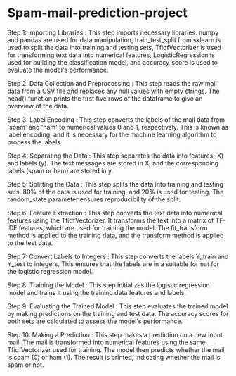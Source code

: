 # Spam-mail-prediction-project

Step 1:
Importing Libraries :  This step imports necessary libraries. numpy and pandas are used for data manipulation, train_test_split from sklearn is used to split the data into training and testing sets, TfidfVectorizer is used for transforming text data into numerical features, LogisticRegression is used for building the classification model, and accuracy_score is used to evaluate the model's performance.

Step 2: Data Collection and Preprocessing  :
This step reads the raw mail data from a CSV file and replaces any null values with empty strings. The head() function prints the first five rows of the dataframe to give an overview of the data.

Step 3: Label Encoding  :
This step converts the labels of the mail data from 'spam' and 'ham' to numerical values 0 and 1, respectively. This is known as label encoding, and it is necessary for the machine learning algorithm to process the labels.

Step 4: Separating the Data   :
This step separates the data into features (X) and labels (y). The text messages are stored in X, and the corresponding labels (spam or ham) are stored in y.


Step 5: Splitting the Data   :
This step splits the data into training and testing sets. 80% of the data is used for training, and 20% is used for testing. The random_state parameter ensures reproducibility of the split.


Step 6: Feature Extraction  :
This step converts the text data into numerical features using the TfidfVectorizer. It transforms the text into a matrix of TF-IDF features, which are used for training the model. The fit_transform method is applied to the training data, and the transform method is applied to the test data.



Step 7: Convert Labels to Integers   :
This step converts the labels Y_train and Y_test to integers. This ensures that the labels are in a suitable format for the logistic regression model.


Step 8: Training the Model   :
This step initializes the logistic regression model and trains it using the training data features and labels.


Step 9: Evaluating the Trained Model   :
This step evaluates the trained model by making predictions on the training and test data. The accuracy scores for both sets are calculated to assess the model's performance.


Step 10: Making a Prediction   :
This step makes a prediction on a new input mail. The mail is transformed into numerical features using the same TfidfVectorizer used for training. The model then predicts whether the mail is spam (0) or ham (1). The result is printed, indicating whether the mail is spam or not.






